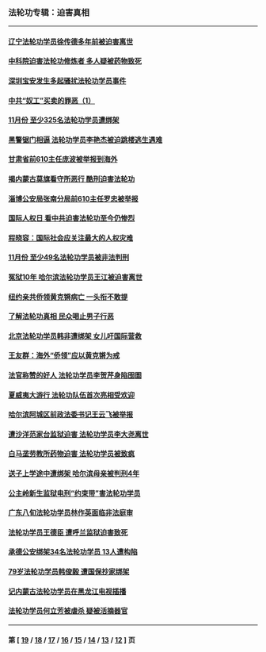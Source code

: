 ### 法轮功专辑：迫害真相
---
#### [辽宁法轮功学员徐传德多年前被迫害离世](../../pages/nf4379/n11724303.md) 
#### [中科院迫害法轮功修炼者 多人疑被药物致死](../../pages/nf4379/n11722767.md) 
#### [深圳宝安发生多起骚扰法轮功学员事件](../../pages/nf4379/n11721891.md) 
#### [中共“奴工”买卖的罪恶（1）](../../pages/nf4379/n11715883.md) 
#### [11月份 至少325名法轮功学员遭绑架](../../pages/nf4379/n11718180.md) 
#### [黑警锯门相逼 法轮功学员李艳杰被迫跳楼逃生遇难](../../pages/nf4379/n11716553.md) 
#### [甘肃省前610主任庞波被举报到海外](../../pages/nf4379/n11714077.md) 
#### [揭内蒙古莫旗看守所恶行 酷刑迫害法轮功](../../pages/nf4379/n11708713.md) 
#### [淄博公安局张南分局前610主任罗忠被举报](../../pages/nf4379/n11713536.md) 
#### [国际人权日 看中共迫害法轮功至今仍惨烈](../../pages/nf4379/n11711400.md) 
#### [程晓容：国际社会应关注最大的人权灾难](../../pages/nf4379/n11713112.md) 
#### [11月份 至少49名法轮功学员被非法判刑](../../pages/nf4379/n11708293.md) 
#### [冤狱10年 哈尔滨法轮功学员王江被迫害离世](../../pages/nf4379/n11710827.md) 
#### [纽约亲共侨领黄克锵病亡 一头衔不敢提](../../pages/nf4379/n11707166.md) 
#### [了解法轮功真相 民众喝止男子行恶](../../pages/nf4379/n11709028.md) 
#### [北京法轮功学员韩非遭绑架 女儿吁国际营救](../../pages/nf4379/n11704241.md) 
#### [王友群：海外“侨领”应以黄克锵为戒](../../pages/nf4379/n11706176.md) 
#### [法官称赞的好人 法轮功学员李贺芹身陷囹圄](../../pages/nf4379/n11705837.md) 
#### [夏威夷大游行 法轮功队伍首次亮相受欢迎](../../pages/nf4379/n11703448.md) 
#### [哈尔滨阿城区前政法委书记王云飞被举报](../../pages/nf4379/n11705480.md) 
#### [遭沙洋范家台监狱迫害 法轮功学员李大尧离世](../../pages/nf4379/n11700975.md) 
#### [白马垄劳教所药物迫害 法轮功学员被致疯](../../pages/nf4379/n11703607.md) 
#### [送子上学途中遭绑架 哈尔滨母亲被判刑4年](../../pages/nf4379/n11703462.md) 
#### [公主岭新生监狱电刑“约束带”害法轮功学员](../../pages/nf4379/n11700408.md) 
#### [广东八旬法轮功学员林作英面临非法庭审](../../pages/nf4379/n11700918.md) 
#### [法轮功学员王德臣 遭呼兰监狱迫害致死](../../pages/nf4379/n11700995.md) 
#### [承德公安绑架34名法轮功学员 13人遭构陷](../../pages/nf4379/n11700732.md) 
#### [79岁法轮功学员韩俊毅 遭国保抄家绑架](../../pages/nf4379/n11700166.md) 
#### [记内蒙古法轮功学员在黑龙江电视插播](../../pages/nf4379/n11699194.md) 
#### [法轮功学员何立芳被虐杀 疑被活摘器官](../../pages/nf4379/n11697477.md) 

---
#### 第 [ [19](./19.md) / [18](./18.md) / [17](./17.md) / [16](./16.md) / [15](./15.md) / [14](./14.md) / [13](./13.md) / [12](./12.md) ] 页
